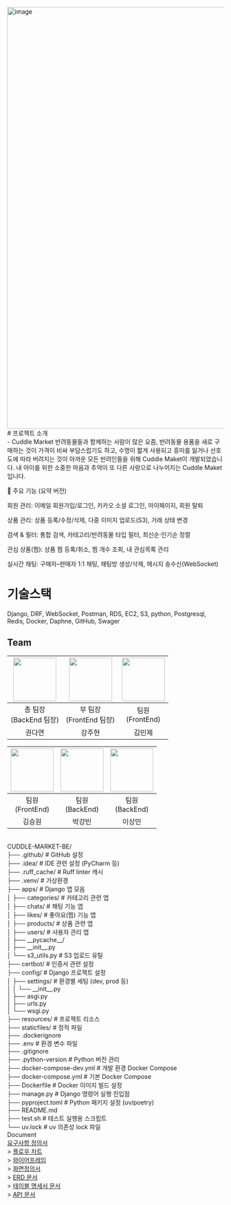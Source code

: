 <img width="1960" height="980" alt="image" src="https://github.com/user-attachments/assets/b847a58c-af7c-4b1c-b5e1-fe3ffe875750" />
<br>
# 프로젝트 소개
<br>
- Cuddle Market
반려동물들과 함께하는 사람이 많은 요즘, 반려동물 용품을 새로 구매하는 것이 가격이 비싸 부담스럽기도 하고, 수명이 짧게 사용되고 흥미를 잃거나 선호도에 따라 버려지는 것이 아까운 모든 반려인들을 위해 Cuddle Maket이 개발되었습니다.
내 아이를 위한 소중한 마음과 추억이 또 다른 사랑으로 나누어지는 Cuddle Maket입니다.

📌 주요 기능 (요약 버전)

회원 관리: 이메일 회원가입/로그인, 카카오 소셜 로그인, 마이페이지, 회원 탈퇴

상품 관리: 상품 등록/수정/삭제, 다중 이미지 업로드(S3), 거래 상태 변경

검색 & 필터: 통합 검색, 카테고리/반려동물 타입 필터, 최신순·인기순 정렬

관심 상품(찜): 상품 찜 등록/취소, 찜 개수 조회, 내 관심목록 관리

실시간 채팅: 구매자–판매자 1:1 채팅, 채팅방 생성/삭제, 메시지 송수신(WebSocket)

# 기술스택
Django, DRF, WebSocket, Postman, RDS, EC2, S3, python, Postgresql, Redis, Docker, Daphne, GitHub, Swager

## Team

<table align="center">
<thead>
<tr>
<th align="center"><a href="https://github.com/Dayeon-00"><img src="https://img.shields.io/badge/github-Dayeon-blue?style=for-the-badge&logo=github&logoColor=%23fff&labelColor=%23181717" width="100px/" style="max-width: 100%;"></a><br></th>
<th align="center"><a href="https://github.com/jjub0217"><img src="https://img.shields.io/badge/github-jjub0217-blue?style=for-the-badge&logo=github&logoColor=%23fff&labelColor=%23181717" width="100px/" style="max-width: 100%;"></a><br></th>
<th align="center"><a href="https://github.com/minjekim64"><img src="https://img.shields.io/badge/github-minjekim64-blue?style=for-the-badge&logo=github&logoColor=%23fff&labelColor=%23181717" width="100px/" style="max-width: 100%;"></a><br></th>
</tr>
</thead>
<tbody>
<tr>
<td align="center">총 팀장<br>(BackEnd 팀장)</td> 
<td align="center">부 팀장<br>(FrontEnd 팀장)</td>
<td align="center">팀원<br>(FrontEnd)</td>

</tr>
<tr>
<td align="center">권다연</td>
<td align="center">강주현</td>
<td align="center">김민제</td>

</tr>
</tbody>
</table>
<table align="center">
<thead>
<tr>
<th align="center"><a href="https://github.com/dirage1"><img src="https://img.shields.io/badge/github-dirage1-blue?style=for-the-badge&logo=github&logoColor=%23fff&labelColor=%23181717" width="100px/" style="max-width: 100%;"></a><br></th>
<th align="center"><a href="https://github.com/ParkKangbin"><img src="https://img.shields.io/badge/github-ParkKangbin-blue?style=for-the-badge&logo=github&logoColor=%23fff&labelColor=%23181717" width="100px/" style="max-width: 100%;"></a><br></th>
<th align="center"><a href="https://github.com/ark2313"><img src="https://img.shields.io/badge/github-ark2313-blue?style=for-the-badge&logo=github&logoColor=%23fff&labelColor=%23181717" width="100px/" style="max-width: 100%;"></a><br></th>

</tr>
</thead>
<tbody>
<tr>
<td align="center">팀원<br>(FrontEnd)</td>
<td align="center">팀원<br>(BackEnd)</td>
<td align="center">팀원<br>(BackEnd)</td>
</tr>
<tr>
<td align="center">김승원</td>
<td align="center">박강빈</td>
<td align="center">이상민</td>
</tr>
</tbody>
</table>
<br>
CUDDLE-MARKET-BE/
<br>
├── .github/                 # GitHub 설정
<br>
├── .idea/                   # IDE 관련 설정 (PyCharm 등)
<br>
├── .ruff_cache/             # Ruff linter 캐시
<br>
├── .venv/                   # 가상환경
<br>
├── apps/                    # Django 앱 모음
<br>
│   ├── categories/          # 카테고리 관련 앱
<br>
│   ├── chats/               # 채팅 기능 앱
<br>
│   ├── likes/               # 좋아요(찜) 기능 앱
<br>
│   ├── products/            # 상품 관련 앱
<br>
│   ├── users/               # 사용자 관리 앱
<br>
│   ├── __pycache__/         
<br>
│   ├── __init__.py
<br>
│   └── s3_utils.py          # S3 업로드 유틸
<br>
├── certbot/                 # 인증서 관련 설정
<br>
├── config/                  # Django 프로젝트 설정
<br>
│   ├── settings/            # 환경별 세팅 (dev, prod 등)
<br>
│   │   └── __init__.py
<br>
│   ├── asgi.py
<br>
│   ├── urls.py
<br>
│   └── wsgi.py
<br>
├──  resources/               # 프로젝트 리소스
<br>
├── staticfiles/             # 정적 파일
<br>
├── .dockerignore
<br>
├── .env                     # 환경 변수 파일
<br>
├── .gitignore
<br>
├── .python-version          # Python 버전 관리
<br>
├── docker-compose-dev.yml   # 개발 환경 Docker Compose
<br>
├── docker-compose.yml       # 기본 Docker Compose
<br>
├── Dockerfile               # Docker 이미지 빌드 설정
<br>
├── manage.py                # Django 명령어 실행 진입점
<br>
├── pyproject.toml           # Python 패키지 설정 (uv/poetry)
<br>
├── README.md
<br>
├── test.sh                  # 테스트 실행용 스크립트
<br>
└── uv.lock                  # uv 의존성 lock 파일
<br>
Document
<br>
<a href="https://www.notion.so/23fcaf5650aa812d887ccbf811a4208c?v=23fcaf5650aa810995e7000c7a32a853&source=copy_link">요구사항 정의서</a><br> > <a href="">플로우 차트</a><br> > <a href="">와이어프레임</a><br> > <a href="">화면정의서</a><br> > <a href="https://dbdiagram.io/d/Copy-of-Copy-of-%EC%95%A0%EC%99%84%EB%8F%99%EB%AC%BC-%EC%A4%91%EA%B3%A0%EB%A7%88%EC%BC%93-ERD-689c9a3b1d75ee360a6f743a">ERD 문서</a><br> > <a href="https://docs.google.com/spreadsheets/d/12iKca5DBOynjGHntoxBUpVeOxhgDCU8V7FaVWBBDrTw/edit?gid=0#gid=0">테이블 명세서 문서</a><br> > <a href="">API 문서</a><br>
<br>
